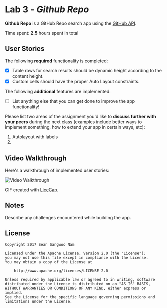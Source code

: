 # Lab 3 - *Github Repo*

**Github Repo** is a GitHub Repo search app using the [GitHub API](https://developer.github.com/v3/search/#search-repositories).

Time spent: **2.5** hours spent in total

## User Stories

The following **required** functionality is completed:

- [x] Table rows for search results should be dynamic height according to the content height.
- [x] Custom cells should have the proper Auto Layout constraints.

The following **additional** features are implemented:

- [ ] List anything else that you can get done to improve the app functionality!

Please list two areas of the assignment you'd like to **discuss further with your peers** during the next class (examples include better ways to implement something, how to extend your app in certain ways, etc):

1. Autolayout with labels
2.

## Video Walkthrough

Here's a walkthrough of implemented user stories:

<img src='http://imgur.com/4gp1gSI.gif' title='Video Walkthrough' width='' alt='Video Walkthrough' />

GIF created with [LiceCap](http://www.cockos.com/licecap/).

## Notes

Describe any challenges encountered while building the app.

## License

    Copyright 2017 Sean Sangwoo Nam

    Licensed under the Apache License, Version 2.0 (the "License");
    you may not use this file except in compliance with the License.
    You may obtain a copy of the License at

        http://www.apache.org/licenses/LICENSE-2.0

    Unless required by applicable law or agreed to in writing, software
    distributed under the License is distributed on an "AS IS" BASIS,
    WITHOUT WARRANTIES OR CONDITIONS OF ANY KIND, either express or implied.
    See the License for the specific language governing permissions and
    limitations under the License.
